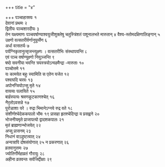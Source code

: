 +++
title = "४"

+++
पञ्चाहास्रयः १  
देवानां प्रथमः २  
द्वितीयः पञ्चशारदीयः ३  
तेन यक्ष्यमाणः
पञ्चवर्षाण्याश्वयुजीशुक्लेषु चतुस्त्रिंशतं पशूनालभते मारुतान् ४
वैश्य-स्तोमदक्षिणालिङ्गान् ५  
उक्ष्णो वत्सतरीर्वर्णानुपूर्व्येण ६  
अर्धा
वत्सतर्यः ७  
पर्यग्निकृतानुत्सृजन्त्युक्ष्णः । वत्सतरीभिः
संस्थापयन्ति ८  
एवं पञ्च वर्षाण्युक्ष्णो
नियुञ्जन्ति ९  
षष्ठे सवनीया भवन्ति
त्रयस्त्रयोऽन्वहमैन्द्रा -मारुताः
१०  
पञ्चोत्तमे ११  
यः कामयेत बहुः स्यामिति स एतेन यजेत १२  
पश्वापदि चरवः
१३  
अपोनप्त्रियोऽप्सु मृते १४  
वायव्यः पलायिते १५  
बार्हस्पत्यः
श्रवणकूटकाणश्चेत् १६  
नैरृतोऽवसन्ने १७  
पुरोडाशाः परे ।
रुद्रा भिमानेऽग्नये रुद्र वते १८  
संशीर्णश्चेदेककपालो भौमः १९
प्रासहा हृतश्चेदिन्द्रा य प्रसह्वने २०  
भोजनीयमृते
प्राजापत्यो द्वादशकपालः २१  
मृतं ब्राह्मणान्भोजयेत्
२२  
अप्सु प्रासनम् २३  
निधानं वाऽदुष्टत्वात् २४  
अन्यत्रापि दोषसंयोगात् २५
न प्रकरणात् २६  
व्रतवानुत्तमः २७  
ज्योतिर्गोर्महाव्रतं गौरायुः २८  
अहीना
व्रतवन्तः सर्वजिद्दीक्षाः २९  
